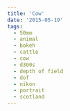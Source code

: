 ```yaml
---
title: 'Cow'
date: '2015-05-19'
tags:
  - 50mm
  - animal
  - bokeh
  - cattle
  - cow
  - d300s
  - depth of field
  - dof
  - nikon
  - portrait
  - scotland
---
```

